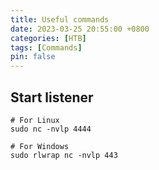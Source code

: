 ```yaml
---
title: Useful commands
date: 2023-03-25 20:55:00 +0800
categories: [HTB]
tags: [Commands]
pin: false
---
```


## Start listener

```console
# For Linux
sudo nc -nvlp 4444

# For Windows
sudo rlwrap nc -nvlp 443
```

